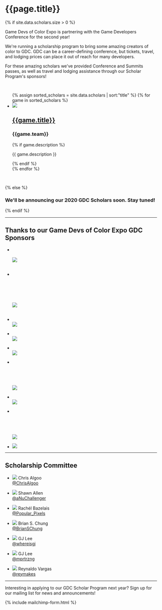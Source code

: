 # {{page.title}}

{% if site.data.scholars.size > 0 %}

<p>
Game Devs of Color Expo is partnering with the Game Developers Conference for the second year! 
</p>
<p>
We're running a scholarship program to bring some amazing creators of color to GDC. GDC can be a career-defining conference, but tickets, travel, and lodging prices can place it out of reach for many developers. 
</p>
<p>
For these amazing scholars we've provided Conference and Summits passes, as well as travel and lodging assistance through our Scholar Program's sponsors!
</p>

<br/>

  <ul class="list-unstyled">
    {% assign sorted_scholars = site.data.scholars | sort:"title" %}
    {% for game in sorted_scholars %}
    <li class="list-data col-container">
      <div class="col-3">
        <a href="{{game.link}}" target="_blank">
          <img src="/assets/images/scholars/2020/{{game.image}}" class="list-data-photo">
        </a>
      </div>
      <div class="col-3-2">
        <a href="{{game.link}}" target="_blank">
          <h2 class="list-data-title">{{game.title}}</h2>
        </a>
        <h3 class="list-data-title">{{game.team}}</h3>
        {% if game.description %}
        <p class="list-data-description text-smaller">{{ game.description }}</p>
        {% endif %}
      </div>
    </li>
    {% endfor %}
  </ul>
  <br>

{% else %}

### We'll be announcing our 2020 GDC Scholars soon. Stay tuned!

{% endif %}

----

## Thanks to our Game Devs of Color Expo GDC Sponsors

<ul class="col-container sponsors-container">


<li class="col-3">
<p>
<br/>
<br/>
<a href="http://www.redhookgames.com/" target="_blank">
<img src="/assets/images/scholars/2020/redhook_logo.png">
<br/>
<br/>
</a>
</p>
</li>

<li class="col-3-2">
<p>
<br/>
<br/>
<br/>
<br/>
<br/>
<br/>
<a href="https://subsetgames.com/" target="_blank">
<img src="/assets/images/scholars/2019/SubsetGames_logo.png">
<br/>
<br/>
</a>
</p>
</li>

</ul>

<ul class="col-container sponsors-container">

<li class="col-3">
<p>
<br/>
<a href="https://maximumcrash.com/" target="_blank">
<img src="/assets/images/scholars/2020/mxmcrash_logo.png">
</a>
</p>
</li>

<li class="col-3">
<p>
<br/>
<a href="https://fullbrig.ht/" target="_blank">
<img src="/assets/images/scholars/2020/fullbright_logo.png">
</a>
</p>
</li>

<li class="col-3">
<p>
<br/>
<a href="http://www.capybaragames.com" target="_blank">
<img src="/assets/images/scholars/2019/CapybaraGames_logo.png">
</a>
</p>
</li>

<li class="col-3">
<p>
<br/>
<br/>
<br/>
<br/>
<br/>
<a href="https://www.supergiantgames.com/" target="_blank">
<img src="/assets/images/scholars/2020/supergiant_logo.png">
</a>
</p>
</li>

<li class="col-3">
<p>
<br/>
<a href="https://www.vlambeer.com/" target="_blank">
<img src="/assets/images/scholars/2020/vlamber_logo.png">
</a>
</p>
</li>

<li class="col-3">
<p>
<br/>
<br/>
<br/>
<br/>
<br/>
<a href="http://www.thehollowponds.com/" target="_blank">
<img src="/assets/images/scholars/2020/hollowponds_logo.png">
</a>
</p>
</li>

<li class="col-3">
<p>
<a href="http://dreamfeel.org/" target="_blank">
<img src="/assets/images/scholars/2019/dreamfeel_logo.png">
</a>
</p>
</li>
</ul>


----

## Scholarship Committee

<ul class="col-container sponsors-container">
<li class="col-3">
<p>
<img src="/assets/images/scholars/2019/ChrisAlgoo.jpg">
Chris Algoo<br/>
<a href="https://twitter.com/chrisalgoo?lang=en" target="_blank">@ChrisAlgoo</a>
</p>
</li>

<li class="col-3">
<p>
<img src="/assets/images/scholars/2019/ShawnAllen.jpg">
Shawn Allen<br/>
<a href="https://twitter.com/aNuChallenger" target="_blank">@aNuChallenger</a>
</p>
</li>

<li class="col-3">
<p>
<img src="/assets/images/scholars/2019/RachelBazelais.JPG">
Rachél Bazelais<br/>
<a href="https://twitter.com/Popular_Pixels" target="_blank">@Popular_Pixels</a>
</p>
</li>
</ul>

<ul class="col-container sponsors-container">
<li class="col-3">
<p>
<img src="/assets/images/scholars/2019/BrianSChung.jpg">
Brian S. Chung<br/>
<a href="https://twitter.com/BrianSChung" target="_blank">@BrianSChung</a>
</p>
</li>

<li class="col-3">
<p>
<img src="/assets/images/scholars/2019/GJLee.jpg">
GJ Lee<br/>
<a href="https://twitter.com/whereisgj" target="_blank">@whereisgj</a>
</p>
</li>

<li class="col-3">
<p>
<img src="/assets/images/scholars/2019/Emperatriz_Ung.png">
GJ Lee<br/>
<a href="https://twitter.com/mprtrzng" target="_blank">@mprtrzng</a>
</p>
</li>

<li class="col-3">
<p>
<img src="/assets/images/scholars/2019/ReynaldoVargas.JPG">
Reynaldo Vargas<br/>
<a href="https://twitter.com/reymakes" target="_blank">@reymakes</a>
</p>
</li>
</ul>

----

Interesting in applying to our GDC Scholar Program next year? Sign up for our mailing list for news and announcements!

{% include mailchimp-form.html %}
